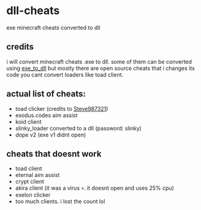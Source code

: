 # dll-cheats
exe minecraft cheats converted to dll
## credits
i will convert minecraft cheats .exe to dll. 
some of them can be converted using [exe_to_dll](https://github.com/hasherezade/exe_to_dll/) but mostly there are open source cheats that i changes its code
you cant convert loaders like toad client.
## actual list of cheats:
- toad clicker (credits to [Steve987321](https://github.com/Steve987321/toadclicker/))
- exodus.codes aim assist
- koid client
- slinky_loader converted to a dll (password: slinky)
- dope v2 (exe v1 didnt open)
## cheats that doesnt work
- toad client
- eternal aim assist
- crypt client
- akira client (it was a virus :skull:. it doesnt open and uses 25% cpu)
- exelon clicker
- too much clients. i lost the count lol

  
